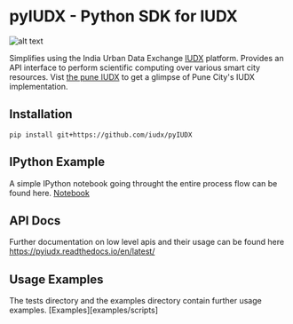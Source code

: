 # pyIUDX - Python SDK for IUDX

![alt text](https://github.com/iudx/pyIUDX/blob/master/docs/pyIUDX.png "pyIUDX")

Simplifies using the India Urban Data Exchange [IUDX](https://iudx.org.in) platform. 
Provides an API interface to perform scientific computing over various 
smart city resources. 
Vist [the pune IUDX](https://pudx.catalogue.iudx.org.in) to get a glimpse of Pune City's IUDX implementation.

## Installation
```
pip install git+https://github.com/iudx/pyIUDX
```

## IPython Example
A simple IPython notebook going throught the entire process flow can be found here.
[Notebook](examples/pyIUDX_sample_usecases.ipynb)

## API Docs
Further documentation on low level apis and their usage can be found here
https://pyiudx.readthedocs.io/en/latest/


## Usage Examples
The tests directory and the examples directory contain further usage examples.
[Examples][examples/scripts]
